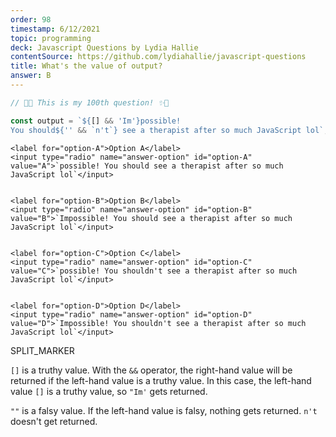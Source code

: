 ```yaml
---
order: 98
timestamp: 6/12/2021
topic: programming
deck: Javascript Questions by Lydia Hallie
contentSource: https://github.com/lydiahallie/javascript-questions
title: What's the value of output?
answer: B
---
```


  

```javascript
// 🎉✨ This is my 100th question! ✨🎉

const output = `${[] && 'Im'}possible!
You should${'' && `n't`} see a therapist after so much JavaScript lol`;
```


    <label for="option-A">Option A</label>
    <input type="radio" name="answer-option" id="option-A" value="A">`possible! You should see a therapist after so much JavaScript lol`</input>
    

    <label for="option-B">Option B</label>
    <input type="radio" name="answer-option" id="option-B" value="B">`Impossible! You should see a therapist after so much JavaScript lol`</input>
    

    <label for="option-C">Option C</label>
    <input type="radio" name="answer-option" id="option-C" value="C">`possible! You shouldn't see a therapist after so much JavaScript lol`</input>
    

    <label for="option-D">Option D</label>
    <input type="radio" name="answer-option" id="option-D" value="D">`Impossible! You shouldn't see a therapist after so much JavaScript lol`</input>
    




SPLIT_MARKER

`[]` is a truthy value. With the `&&` operator, the right-hand value will be returned if the left-hand value is a truthy value. In this case, the left-hand value `[]` is a truthy value, so `"Im'` gets returned.

`""` is a falsy value. If the left-hand value is falsy, nothing gets returned. `n't` doesn't get returned.



